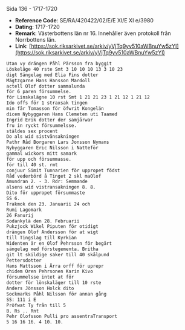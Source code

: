 Sida 136 - 1717-1720

- **Reference Code**: SE/RA/420422/02/E/E XI/E XI e/3980
- **Dating**: 1717-1720
- **Remark**: Västerbottens län nr 16. Innehåller även protokoll från Norrbottens län.
- **Link**: [https://sok.riksarkivet.se/arkiv/yVjTq9yv510aWBnuYw5zYI](https://sok.riksarkivet.se/arkiv/yVjTq9yv510aWBnuYw5zYI)

```txt linenums="1"
Utan vy drängen Påhl Pärsson fra byggit
Löskeläge 40 rste Smt 3 10 10 10 13 3 10 23
digt Sängelag med Elia Fins dotter
Mägtzgarne Hans Hansson Mardoll
actell Olof dotter sammalunda
för 6 paren försummelse.
för Linskalägne 10 rst Smt 1 21 21 23 1 21 12 1 21 12
Ido offs för 1 straxsak tingen
min får Tomasson för öfwrit Kongelän
dicem Nybyggaren Hans Clemeten uti Taamed
Ingrid Erik dotter der samjärwar
fru in ryckt försummelsse.
stäldes sex procent
Do als wid sistvänsakningen
Pathr Råd Borgaren Lars Jonsson Nymans
Nybyggaren Eric Nilsson i Natteför
gammal wickors mitt samark
för upp och försummasse.
för till 40 st. rmt
conjuur Simit Tunnarien för uppropet födst
Råd vederbörd å Tinget 2 skl maOlof
Amundran 2. - 3. Rdr: Semmande
alsens wid vistransakningen 8. 8.
Dito för uppropet försummaste
SS 6.
Trakmok den 23. Januarii 24 och
Rumi Lagomark
26 Fanurij
Sodankylä den 28. Februarii
Pukzjock Wikel Piputen för otidigt
drängen Olof Andersson för at wigt
till Tingslag till Kyrkian
Widenten är en Olof Pehrsson för begärt
sängelag med förstegementa. Britha
git lt skildige saker till 40 skålpund
Pettersdotter
Hans Mattsson i Årra orff för uprepr
chidem Oren Pehrsonen Karin Kivo
försummelsse intet at för
dotter för lönskaläger till 10 rste
Anders Jönsson Holck dito
Sockmarks Påhl Nilsson för annan gång
SS: 111 i E
Pröfwat Ty från till 5
B. Rs .. Rnt
Pehr Olofsson Pulli pro assentraTransport
5 16 16 16. 4 10. 10.
```
